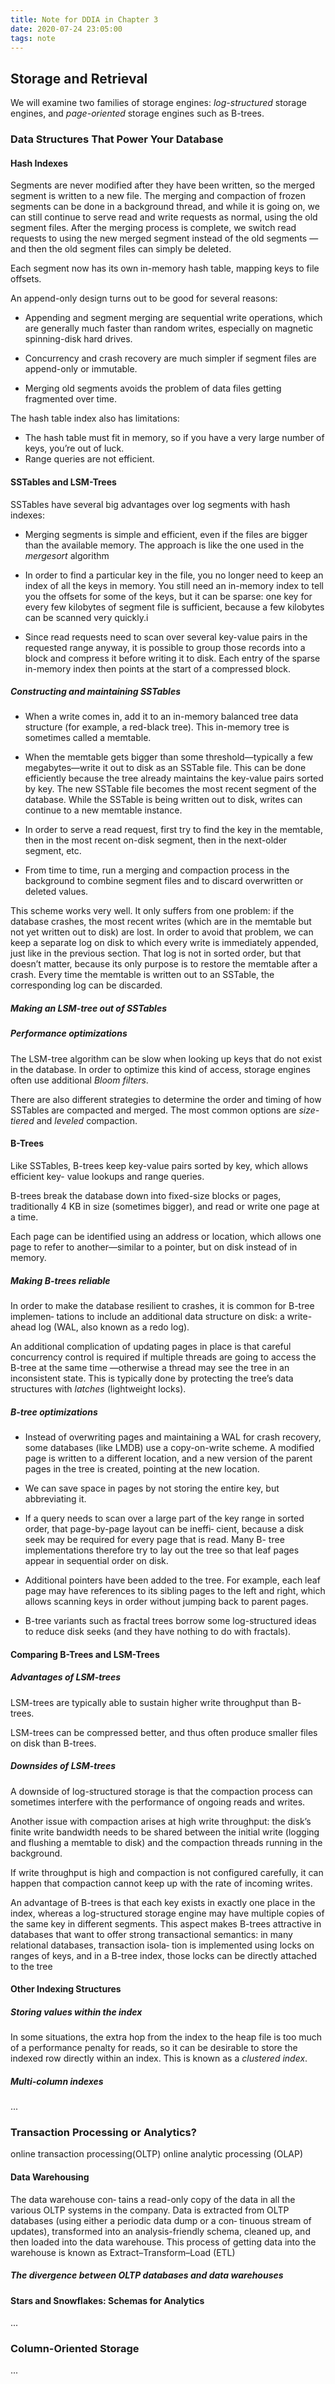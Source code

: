 ```yaml
---
title: Note for DDIA in Chapter 3
date: 2020-07-24 23:05:00
tags: note
---
```


## Storage and Retrieval

We will examine two families of storage engines: *log-structured* storage engines, and *page-oriented* storage engines such as B-trees.

### Data Structures That Power Your Database

#### Hash Indexes

Segments are never modified after they have been written, so the merged segment is written to a new file. The merging and compaction of frozen segments can be done in a background thread, and while it is going on, we can still continue to serve read and write requests as normal, using the old segment files. After the merging process is complete, we switch read requests to using the new merged segment instead of the old segments — and then the old segment files can simply be deleted.

Each segment now has its own in-memory hash table, mapping keys to file offsets. 

An append-only design turns out to be good for several reasons:
- Appending and segment merging are sequential write operations, which are generally much faster than random writes, especially on magnetic spinning-disk hard drives.

- Concurrency and crash recovery are much simpler if segment files are append-only or immutable.

- Merging old segments avoids the problem of data files getting fragmented over time.

The hash table index also has limitations:
- The hash table must fit in memory, so if you have a very large number of keys, you’re out of luck.
- Range queries are not efficient. 

#### SSTables and LSM-Trees

SSTables have several big advantages over log segments with hash indexes:

- Merging segments is simple and efficient, even if the files are bigger than the available memory. The approach is like the one used in the *mergesort* algorithm

- In order to find a particular key in the file, you no longer need to keep an index of all the keys in memory. You still need an in-memory index to tell you the offsets for some of the keys, but it can be sparse: one key for every few kilobytes of segment file is sufficient, because a few kilobytes can be scanned very quickly.i

- Since read requests need to scan over several key-value pairs in the requested range anyway, it is possible to group those records into a block and compress it before writing it to disk. Each entry of the sparse in-memory index then points at the start of a compressed block.

##### Constructing and maintaining SSTables
- When a write comes in, add it to an in-memory balanced tree data structure (for
example, a red-black tree). This in-memory tree is sometimes called a memtable.

- When the memtable gets bigger than some threshold—typically a few megabytes—write it out to disk as an SSTable file. This can be done efficiently because the tree already maintains the key-value pairs sorted by key. The new SSTable file becomes the most recent segment of the database. While the SSTable is being written out to disk, writes can continue to a new memtable instance.

- In order to serve a read request, first try to find the key in the memtable, then in the most recent on-disk segment, then in the next-older segment, etc.

- From time to time, run a merging and compaction process in the background to combine segment files and to discard overwritten or deleted values.

This scheme works very well. It only suffers from one problem: if the database crashes, the most recent writes (which are in the memtable but not yet written out to disk) are lost. In order to avoid that problem, we can keep a separate log on disk to which every write is immediately appended, just like in the previous section. That log is not in sorted order, but that doesn’t matter, because its only purpose is to restore the memtable after a crash. Every time the memtable is written out to an SSTable, the corresponding log can be discarded.

##### Making an LSM-tree out of SSTables

##### Performance optimizations

The LSM-tree algorithm can be slow when looking up keys that do not exist in the database. In order to optimize this kind of access, storage engines often use additional *Bloom filters*.

There are also different strategies to determine the order and timing of how SSTables are compacted and merged. The most common options are *size-tiered* and *leveled* compaction.

#### B-Trees

Like SSTables, B-trees keep key-value pairs sorted by key, which allows efficient key- value lookups and range queries.

B-trees break the database down into fixed-size blocks or pages, traditionally 4 KB in size (sometimes bigger), and read or write one page at a time. 

Each page can be identified using an address or location, which allows one page to refer to another—similar to a pointer, but on disk instead of in memory. 

##### Making B-trees reliable

In order to make the database resilient to crashes, it is common for B-tree implemen‐ tations to include an additional data structure on disk: a write-ahead log (WAL, also known as a redo log). 

An additional complication of updating pages in place is that careful concurrency control is required if multiple threads are going to access the B-tree at the same time —otherwise a thread may see the tree in an inconsistent state. This is typically done by protecting the tree’s data structures with *latches* (lightweight locks).

##### B-tree optimizations

- Instead of overwriting pages and maintaining a WAL for crash recovery, some databases (like LMDB) use a copy-on-write scheme. A modified page is written to a different location, and a new version of the parent pages in the tree is created, pointing at the new location. 

- We can save space in pages by not storing the entire key, but abbreviating it.

- If a query needs to scan over a large part of the key range in sorted order, that page-by-page layout can be ineffi‐ cient, because a disk seek may be required for every page that is read. Many B- tree implementations therefore try to lay out the tree so that leaf pages appear in sequential order on disk. 

- Additional pointers have been added to the tree. For example, each leaf page may have references to its sibling pages to the left and right, which allows scanning keys in order without jumping back to parent pages.

- B-tree variants such as fractal trees borrow some log-structured ideas to reduce disk seeks (and they have nothing to do with fractals).

#### Comparing B-Trees and LSM-Trees

##### Advantages of LSM-trees

LSM-trees are typically able to sustain higher write throughput than B- trees.

LSM-trees can be compressed better, and thus often produce smaller files on disk than B-trees. 

##### Downsides of LSM-trees

A downside of log-structured storage is that the compaction process can sometimes interfere with the performance of ongoing reads and writes. 

Another issue with compaction arises at high write throughput: the disk’s finite write bandwidth needs to be shared between the initial write (logging and flushing a memtable to disk) and the compaction threads running in the background.

If write throughput is high and compaction is not configured carefully, it can happen that compaction cannot keep up with the rate of incoming writes.

An advantage of B-trees is that each key exists in exactly one place in the index, whereas a log-structured storage engine may have multiple copies of the same key in different segments. This aspect makes B-trees attractive in databases that want to offer strong transactional semantics: in many relational databases, transaction isola‐ tion is implemented using locks on ranges of keys, and in a B-tree index, those locks can be directly attached to the tree 

#### Other Indexing Structures

##### Storing values within the index

In some situations, the extra hop from the index to the heap file is too much of a performance penalty for reads, so it can be desirable to store the indexed row directly within an index. This is known as a *clustered index*.

##### Multi-column indexes
...

### Transaction Processing or Analytics?

online transaction processing(OLTP)
online analytic processing (OLAP)

#### Data Warehousing

The data warehouse con‐ tains a read-only copy of the data in all the various OLTP systems in the company. Data is extracted from OLTP databases (using either a periodic data dump or a con‐ tinuous stream of updates), transformed into an analysis-friendly schema, cleaned up, and then loaded into the data warehouse. This process of getting data into the warehouse is known as Extract–Transform–Load (ETL)

##### The divergence between OLTP databases and data warehouses

#### Stars and Snowflakes: Schemas for Analytics
...

### Column-Oriented Storage

...
